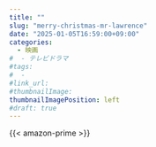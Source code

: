 ```yaml
---
title: ""
slug: "merry-christmas-mr-lawrence"
date: "2025-01-05T16:59:00+09:00"
categories:
  - 映画
#  - テレビドラマ
#tags:
#  - 
#link_url: 
#thumbnailImage: 
thumbnailImagePosition: left
#draft: true
---
```


<!--more-->

{{< amazon-prime >}}
